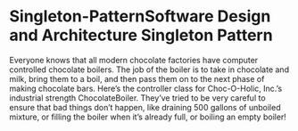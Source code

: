 # Singleton-PatternSoftware Design and Architecture Singleton Pattern

Everyone knows that all modern chocolate factories have computer controlled chocolate boilers. The
job of the boiler is to take in chocolate and milk, bring them to a boil, and then pass them on to the
next phase of making chocolate bars. Here’s the controller class for Choc-O-Holic, Inc.’s industrial
strength ChocolateBoiler.
They’ve tried to be very careful to ensure that bad things don’t happen, like draining 500 gallons
of unboiled mixture, or filling the boiler when it’s already full, or boiling an empty boiler!
